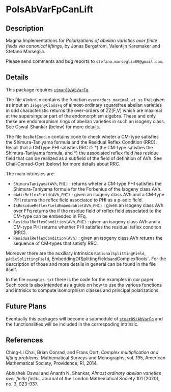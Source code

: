 # PolsAbVarFpCanLift

Description
--

Magma Implementations for *Polarizations of abelian varieties over finite fields via canonical liftings*, by Jonas Bergström, Valentijn Karemaker and Stefano Marseglia.

Please send comments and bug reports to `stefano.marseglia89@gmail.com`.

Details
--
This package requires [`stmar89/AbVarFq`](https://github.com/stmar89/AbVarFq).

The file `AlmOrd.m` contains the function `overorders_maximal_at_ss` that given as input an `IsogenyClassFq` of almost-ordinary squarefree abelian varieties in odd characteristic returns the over-orders of ZZ[F,V] which are maximal at the supersingular part of the endomorphism algebra. These and only these are endomorphism rings of abelian varieties in such an isogeny class.
See Oswal-Shankar (below) for more details.

The file `ResRefCond.m` contains code to check wheter a CM-type satisfies the Shimura-Taniyama formula and the Residual Reflex Condition (RRC). Recall that a CMType PHI satisfies RRC if: 
    *) the CM-type satisfies the Shimura-Taniyama formula, and
    *) the associated reflex field has residue field that can be realized as a subfield of the field of definition of AVh.
See Chai-Conrad-Oort (below) for more details about RRC.

The main intrinsics are:
- `ShimuraTaniyama(AVh,PHI)` : returns wheter a CM-type PHI satisfies the Shimura-Taniyama formula for the Forbenius of the Isogeny class AVh.
- `pAdicReflexField(AVh,PHI)` : given an isogeny class AVh and a CM-type PHI returns the reflex field associated to PHI as a p-adic field.
- `IsResidueReflexFieldEmbeddable(AVh,PHI)` : given an isogeny class AVh over FFq returns the if the residue field of reflex field associated to the CM-type can be embedded in FFq.
- `ResidualReflexCondition(AVh,PHI)` : given an isogeny class AVh and a CM-type PHI returns whether PHI satisfies the residual reflex conditon (RRC). 
- `ResidualReflexCondition(AVh)` : given an isogeny class AVh returns the sequence of CM-types that satisfy RRC.

Moreover there are the auxiliary intrinsics `RationalSplittingField`, `pAdicSplittingField`, EmbeddingOfSplittingFields` and `ComplexRoots`. For the description of those and more details in general can be found in the file itself.

In the file `examples.txt` there is the code for the examples in our paper. Such code is also intended as a guide on how to use the various functions and intrisics to compute isomorphism classes and principal polarizations.

Future Plans
--
Eventually this packages will become a submodule of [`stmar89/AbVarFq`](https://github.com/stmar89/AbVarFq) and the functionalities will be included in the correspoding intrinsic.

References
--

Ching-Li Chai, Brian Conrad, and Frans Oort,
*Complex multiplication and lifting problems*,
Mathematical Surveys and Monographs, vol. 195, American Mathematical Society, Providence, RI, 2014.

Abhishek Oswal and Ananth N. Shankar,
*Almost ordinary abelian varieties over finite fields*,
Journal of the London Mathematical Society 101 (2020), no. 3, 923–937.


